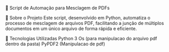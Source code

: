 📄 Script de Automação para Mesclagem de PDFs

📌 Sobre o Projeto
Este script, desenvolvido em Python, automatiza o processo de mesclagem de arquivos PDF, facilitando a junção de múltiplos documentos em um único arquivo de forma rápida e eficiente.

🚀 Tecnologias Utilizadas
Python 3
Os (para manipulacao do arquivo pdf dentro da pasta)
PyPDF2 (Manipulacao de pdf)